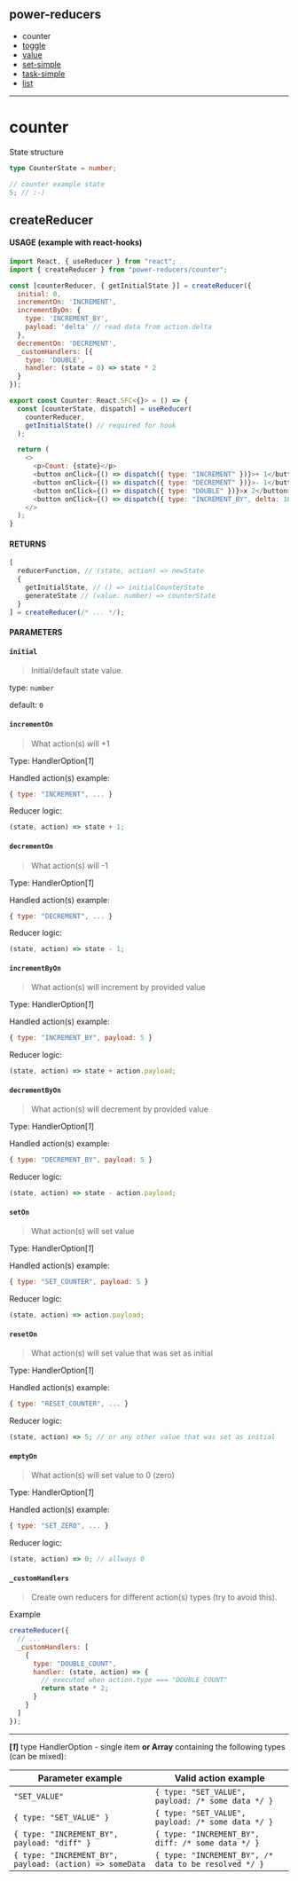 ## power-reducers

- counter
- [toggle](./toggle.md)
- [value](./value.md)
- [set-simple](./set-simple.md)
- [task-simple](./task-simple.md)
- [list](./list.md)

---

# counter

State structure

```ts
type CounterState = number;
```

```js
// counter example state
5; // :-)
```

## createReducer

#### USAGE (example with react-hooks)

```js
import React, { useReducer } from "react";
import { createReducer } from "power-reducers/counter";

const [counterReducer, { getInitialState }] = createReducer({
  initial: 0,
  incrementOn: 'INCREMENT',
  incrementByOn: {
    type: 'INCREMENT_BY',
    payload: 'delta' // read data from action.delta
  },
  decrementOn: 'DECREMENT',
  _customHandlers: [{
    type: 'DOUBLE',
    handler: (state = 0) => state * 2
  }
});

export const Counter: React.SFC<{}> = () => {
  const [counterState, dispatch] = useReducer(
    counterReducer,
    getInitialState() // required for hook
  );

  return (
    <>
      <p>Count: {state}</p>
      <button onClick={() => dispatch({ type: "INCREMENT" })}>+ 1</button>
      <button onClick={() => dispatch({ type: "DECREMENT" })}>- 1</button>
      <button onClick={() => dispatch({ type: "DOUBLE" })}>x 2</button>
      <button onClick={() => dispatch({ type: "INCREMENT_BY", delta: 10 })}>+ 10</button>
    </>
  );
}
```

#### RETURNS

```javascript
[
  reducerFunction, // (state, action) => newState
  {
    getInitialState, // () => initialCounterState
    generateState // (value: number) => counterState
  }
] = createReducer(/* ... */);
```

#### PARAMETERS

#### **`initial`**

> Initial/default state value.

type: `number`

default: `0`

#### **`incrementOn`**

> What action(s) will +1

Type: HandlerOption[_1_]

Handled action(s) example:

```js
{ type: "INCREMENT", ... }
```

Reducer logic:

```js
(state, action) => state + 1;
```

#### **`decrementOn`**

> What action(s) will -1

Type: HandlerOption[_1_]

Handled action(s) example:

```js
{ type: "DECREMENT", ... }
```

Reducer logic:

```js
(state, action) => state - 1;
```

#### **`incrementByOn`**

> What action(s) will increment by provided value

Type: HandlerOption[_1_]

Handled action(s) example:

```js
{ type: "INCREMENT_BY", payload: 5 }
```

Reducer logic:

```js
(state, action) => state + action.payload;
```

#### **`decrementByOn`**

> What action(s) will decrement by provided value

Type: HandlerOption[_1_]

Handled action(s) example:

```js
{ type: "DECREMENT_BY", payload: 5 }
```

Reducer logic:

```js
(state, action) => state - action.payload;
```

#### **`setOn`**

> What action(s) will set value

Type: HandlerOption[_1_]

Handled action(s) example:

```js
{ type: "SET_COUNTER", payload: 5 }
```

Reducer logic:

```js
(state, action) => action.payload;
```

#### **`resetOn`**

> What action(s) will set value that was set as initial

Type: HandlerOption[_1_]

Handled action(s) example:

```js
{ type: "RESET_COUNTER", ... }
```

Reducer logic:

```js
(state, action) => 5; // or any other value that was set as initial
```

#### **`emptyOn`**

> What action(s) will set value to 0 (zero)

Type: HandlerOption[_1_]

Handled action(s) example:

```js
{ type: "SET_ZERO", ... }
```

Reducer logic:

```js
(state, action) => 0; // allways 0
```

#### **`_customHandlers`**

> Create own reducers for different action(s) types (try to avoid this).

Example

```javascript
createReducer({
  // ...
  _customHandlers: [
    {
      type: "DOUBLE_COUNT",
      handler: (state, action) => {
        // executed when action.type === "DOUBLE_COUNT"
        return state * 2;
      }
    }
  ]
});
```

---

**[_1_]** type HandlerOption - single item **or Array** containing the following types (can be mixed):

| Parameter example                                        | Valid action example                                  |
| ------------------------------------------------------- | ----------------------------------------------------- |
| `"SET_VALUE"`                                           | `{ type: "SET_VALUE", payload: /* some data */ }`     |
| `{ type: "SET_VALUE" }`                                 | `{ type: "SET_VALUE", payload: /* some data */ }`     |
| `{ type: "INCREMENT_BY", payload: "diff" }`              | `{ type: "INCREMENT_BY", diff: /* some data */ }`      |
| `{ type: "INCREMENT_BY", payload: (action) => someData` | `{ type: "INCREMENT_BY", /* data to be resolved */ }` |
